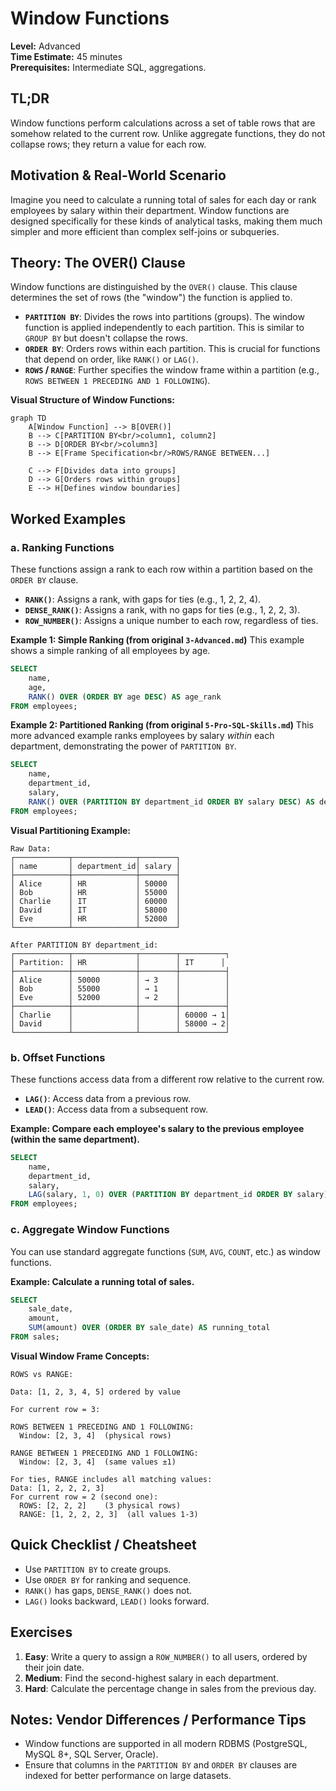 # Window Functions

**Level:** Advanced  
**Time Estimate:** 45 minutes  
**Prerequisites:** Intermediate SQL, aggregations.

## TL;DR
Window functions perform calculations across a set of table rows that are somehow related to the current row. Unlike aggregate functions, they do not collapse rows; they return a value for each row.

## Motivation & Real-World Scenario
Imagine you need to calculate a running total of sales for each day or rank employees by salary within their department. Window functions are designed specifically for these kinds of analytical tasks, making them much simpler and more efficient than complex self-joins or subqueries.

## Theory: The OVER() Clause

Window functions are distinguished by the `OVER()` clause. This clause determines the set of rows (the "window") the function is applied to.

- **`PARTITION BY`**: Divides the rows into partitions (groups). The window function is applied independently to each partition. This is similar to `GROUP BY` but doesn't collapse the rows.
- **`ORDER BY`**: Orders rows within each partition. This is crucial for functions that depend on order, like `RANK()` or `LAG()`.
- **`ROWS` / `RANGE`**: Further specifies the window frame within a partition (e.g., `ROWS BETWEEN 1 PRECEDING AND 1 FOLLOWING`).

**Visual Structure of Window Functions:**
```mermaid
graph TD
    A[Window Function] --> B[OVER()]
    B --> C[PARTITION BY<br/>column1, column2]
    B --> D[ORDER BY<br/>column3]
    B --> E[Frame Specification<br/>ROWS/RANGE BETWEEN...]
    
    C --> F[Divides data into groups]
    D --> G[Orders rows within groups]
    E --> H[Defines window boundaries]
```

## Worked Examples

### a. Ranking Functions

These functions assign a rank to each row within a partition based on the `ORDER BY` clause.

- **`RANK()`**: Assigns a rank, with gaps for ties (e.g., 1, 2, 2, 4).
- **`DENSE_RANK()`**: Assigns a rank, with no gaps for ties (e.g., 1, 2, 2, 3).
- **`ROW_NUMBER()`**: Assigns a unique number to each row, regardless of ties.

**Example 1: Simple Ranking (from original `3-Advanced.md`)**
This example shows a simple ranking of all employees by age.
```sql
SELECT 
    name, 
    age, 
    RANK() OVER (ORDER BY age DESC) AS age_rank
FROM employees;
```

**Example 2: Partitioned Ranking (from original `5-Pro-SQL-Skills.md`)**
This more advanced example ranks employees by salary *within* each department, demonstrating the power of `PARTITION BY`.
```sql
SELECT 
    name, 
    department_id,
    salary,
    RANK() OVER (PARTITION BY department_id ORDER BY salary DESC) AS dept_rank
FROM employees;
```

**Visual Partitioning Example:**
```
Raw Data:
┌────────────┬──────────────┬────────┐
│ name       │ department_id│ salary │
├────────────┼──────────────┼────────┤
│ Alice      │ HR           │ 50000  │
│ Bob        │ HR           │ 55000  │
│ Charlie    │ IT           │ 60000  │
│ David      │ IT           │ 58000  │
│ Eve        │ HR           │ 52000  │
└────────────┴──────────────┴────────┘

After PARTITION BY department_id:
┌────────────┬──────────────┬────────┬──────────┐
│ Partition: │ HR           │        │ IT      │
├────────────┼──────────────┼────────┼──────────┤
│ Alice      │ 50000        │ → 3    │          │
│ Bob        │ 55000        │ → 1    │          │
│ Eve        │ 52000        │ → 2    │          │
├────────────┼──────────────┼────────┼──────────┤
│ Charlie    │              │        │ 60000 → 1│
│ David      │              │        │ 58000 → 2│
└────────────┴──────────────┴────────┴──────────┘
```

### b. Offset Functions

These functions access data from a different row relative to the current row.

- **`LAG()`**: Access data from a previous row.
- **`LEAD()`**: Access data from a subsequent row.

**Example: Compare each employee's salary to the previous employee (within the same department).**
```sql
SELECT 
    name, 
    department_id,
    salary,
    LAG(salary, 1, 0) OVER (PARTITION BY department_id ORDER BY salary) AS previous_salary
FROM employees;
```

### c. Aggregate Window Functions

You can use standard aggregate functions (`SUM`, `AVG`, `COUNT`, etc.) as window functions.

**Example: Calculate a running total of sales.**
```sql
SELECT
    sale_date,
    amount,
    SUM(amount) OVER (ORDER BY sale_date) AS running_total
FROM sales;
```

**Visual Window Frame Concepts:**
```
ROWS vs RANGE:

Data: [1, 2, 3, 4, 5] ordered by value

For current row = 3:

ROWS BETWEEN 1 PRECEDING AND 1 FOLLOWING:
  Window: [2, 3, 4]  (physical rows)

RANGE BETWEEN 1 PRECEDING AND 1 FOLLOWING:  
  Window: [2, 3, 4]  (same values ±1)

For ties, RANGE includes all matching values:
Data: [1, 2, 2, 2, 3] 
For current row = 2 (second one):
  ROWS: [2, 2, 2]    (3 physical rows)
  RANGE: [1, 2, 2, 2, 3]  (all values 1-3)
```

## Quick Checklist / Cheatsheet
- Use `PARTITION BY` to create groups.
- Use `ORDER BY` for ranking and sequence.
- `RANK()` has gaps, `DENSE_RANK()` does not.
- `LAG()` looks backward, `LEAD()` looks forward.

## Exercises

1.  **Easy**: Write a query to assign a `ROW_NUMBER()` to all users, ordered by their join date.
2.  **Medium**: Find the second-highest salary in each department.
3.  **Hard**: Calculate the percentage change in sales from the previous day.

## Notes: Vendor Differences / Performance Tips
- Window functions are supported in all modern RDBMS (PostgreSQL, MySQL 8+, SQL Server, Oracle).
- Ensure that columns in the `PARTITION BY` and `ORDER BY` clauses are indexed for better performance on large datasets.